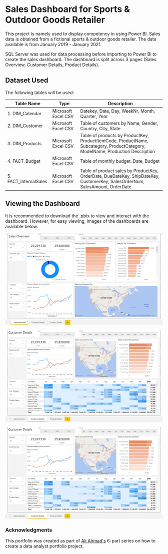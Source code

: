 # Sales Dashboard for Sports & Outdoor Goods Retailer

This project is namely used to display competency in using Power BI. Sales data is obtained from a fictional sports & outdoor goods retailer. The data available is from January 2019 - January 2021. 

SQL Server was used for data processing before importing to Power BI to create the sales dashboard. The dashboard is split across 3 pages (Sales Overview, Customer Details, Product Details). 

## Dataset Used

The following tables will be used: 

| Table Name | Type | Description |
| --- | --- | --- |
| 1. DIM_Calendar | Microsoft Excel CSV | Datekey, Date, Day, WeekNr, Month, Quarter, Year |
| 2. DIM_Customer | Microsoft Excel CSV | Table of customers by Name, Gender, Country, City, State  |
| 3. DIM_Products | Microsoft Excel CSV | Table of products by ProductKey, ProductItemCode, ProductName, Subcategory, ProductCategory, ModelName, Production Description |
| 4. FACT_Budget | Microsoft Excel CSV | Table of monthly budget. Date, Budget |
| 5. FACT_InternalSales | Microsoft Excel CSV | Table of product sales by ProductKey, OrderDate, DueDateKey, ShipDateKey, CustomerKey, SalesOrderNum, SalesAmount, OrderDate |

## Viewing the Dashboard

It is recommended to download the .pbix to view and interact with the dashboard. However, for easy viewing, images of the dashboards are available below. 

![Sales Overview](dashboard_images/sales_dashboard1.jpg)

![Customer Details](dashboard_images/sales_dashboard2.jpg)

![Product Details](dashboard_images/sales_dashboard2.jpg)

### Acknowledgments

This portfolio was created as part of [Ali Ahmad's](https://www.youtube.com/watch?v=z7o5Wju-PZg&list=PLMfXakCUhXsEUtk8c0zWr4whamGxLhAu0)
6-part series on how to create a data analyst portfolio project. 
